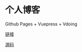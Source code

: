 # 个人博客

Github Pages + Vuepress + Vdoing

[链接](https://axiomofchoice-hjt.github.io/)

[源码](https://github.com/axiomofchoice-hjt/blogpages)
